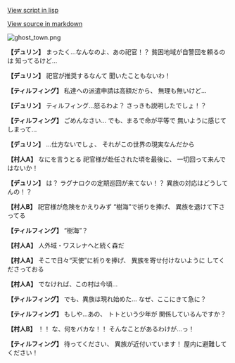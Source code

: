 [View script in lisp](../scripts/1220101.txt)

[View source in markdown](1220101.md)

![ghost_town.png](../images/backgrounds/ghost_town.png)

**【デュリン】**
まったく…なんなのよ、あの祀官！？
貧困地域が自警団を頼るのは
知ってるけど…

**【デュリン】**
祀官が推奨するなんて
聞いたこともないわ！

**【ティルフィング】**
私達への派遣申請は高額だから、
無理も無いけど…

**【デュリン】**
ティルフィング…怒るわよ？
さっきも説明したでしょ！？

**【ティルフィング】**
ごめんなさい…
でも、まるで命が平等で
無いように感じてしまって…

**【デュリン】**
…仕方ないでしょ、
それがこの世界の現実なんだから

**【村人A】**
なにを言うとる
祀官様が赴任された頃を最後に、
一切回って来んではないか！

**【デュリン】**
は？
ラグナロクの定期巡回が来てない！？
異族の対応はどうしてんの！？

**【村人B】**
祀官様が危険をかえりみず
“樹海”で祈りを捧げ、
異族を退けて下さってる

**【ティルフィング】**
“樹海”？

**【村人A】**
人外域・ワスレナへと続く森だ

**【村人A】**
そこで日々“天使”に祈りを捧げ、
異族を寄せ付けないように
してくださっておる

**【村人A】**
でなければ、この村は今頃…

**【ティルフィング】**
でも、異族は現れ始めた…
なぜ、ここにきて急に？

**【ティルフィング】**
もしや…あの、
トトという少年が
関係しているんですか？

**【村人B】**
！！
な、何をバカな！！
そんなことがあるわけが…っ！

**【ティルフィング】**
待ってください、
異族が近付いています！
屋内に避難してください！